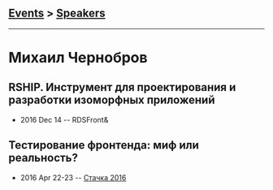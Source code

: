 ## [Events](../README.md) > [Speakers](../speakers.md)
---

# Михаил Чернобров

## RSHIP. Инструмент для проектирования и разработки изоморфных приложений
- 2016 Dec 14 -- RDSFront&amp;    
## Тестирование фронтенда: миф или реальность?
- 2016 Apr 22-23 -- [Стачка 2016](https://www.youtube.com/watch?v=XRcZEofnIdw&list=PL8EJzNcJZNp19Edpjwv-8eHWdm3RpLsNI&index=34&t=0s)    
